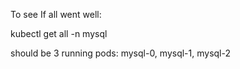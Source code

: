 To see If all went well:

kubectl get all -n mysql

should be 3 running pods:
mysql-0, mysql-1, mysql-2
